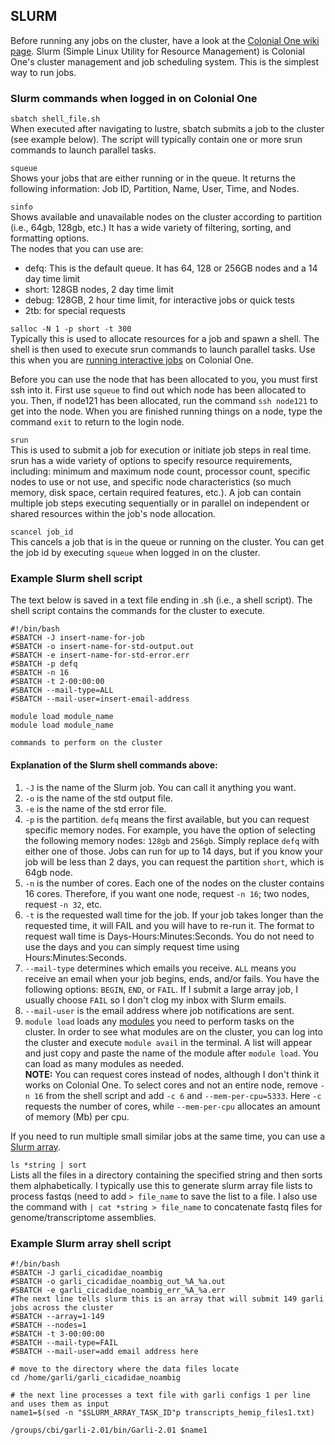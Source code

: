 ## SLURM

Before running any jobs on the cluster, have a look at the <a href="https://colonialone.gwu.edu/">Colonial One wiki page</a>. Slurm (Simple Linux Utility for Resource Management) is Colonial One's cluster management and job scheduling system. This is the simplest way to run jobs.

### Slurm commands when logged in on Colonial One

`sbatch shell_file.sh`  
When executed after navigating to lustre, sbatch submits a job to the cluster (see example below). The script will typically contain one or more srun commands to launch parallel tasks.

`squeue`  
Shows your jobs that are either running or in the queue.  It returns the following information: Job ID, Partition, Name, User, Time, and Nodes.  

`sinfo`  
Shows available and unavailable nodes on the cluster according to partition (i.e., 64gb, 128gb, etc.) It has a wide variety of filtering, sorting, and formatting options.  
The nodes that you can use are:
+ defq: This is the default queue. It has 64, 128 or 256GB nodes and a 14 day time limit
+ short: 128GB nodes, 2 day time limit
+ debug: 128GB, 2 hour time limit, for interactive jobs or quick tests
+ 2tb: for special requests

`salloc -N 1 -p short -t 300`  
Typically this is used to allocate resources for a job and spawn a shell. The shell is then used to execute srun commands to launch parallel tasks. Use this when you are [running interactive jobs](interactive_jobs.md) on Colonial One.

Before you can use the node that has been allocated to you, you must first ssh into it. First use `squeue` to find out which node has been allocated to you. Then, if node121 has been allocated, run the command `ssh node121` to get into the node. When you are finished running things on a node, type the command `exit` to return to the login node.

`srun`  
This is used to submit a job for execution or initiate job steps in real time. srun has a wide variety of options to specify resource requirements, including: minimum and maximum node count, processor count, specific nodes to use or not use, and specific node characteristics (so much memory, disk space, certain required features, etc.). A job can contain multiple job steps executing sequentially or in parallel on independent or shared resources within the job's node allocation.

`scancel job_id`  
This cancels a job that is in the queue or running on the cluster.  You can get the job id by executing `squeue` when logged in on the cluster.  

### Example Slurm shell script
The text below is saved in a text file ending in .sh (i.e., a shell script).  The shell script contains the commands for the cluster to execute.

```
#!/bin/bash
#SBATCH -J insert-name-for-job
#SBATCH -o insert-name-for-std-output.out
#SBATCH -e insert-name-for-std-error.err
#SBATCH -p defq
#SBATCH -n 16
#SBATCH -t 2-00:00:00
#SBATCH --mail-type=ALL
#SBATCH --mail-user=insert-email-address

module load module_name
module load module_name

commands to perform on the cluster  
```

#### Explanation of the Slurm shell commands above:  

1. `-J` is the name of the Slurm job.  You can call it anything you want.
2. `-o` is the name of the std output file.
3. `-e` is the name of the std error file.
4. `-p` is the partition.  `defq` means the first available, but you can request specific memory nodes.  For example, you have the option of selecting the following memory nodes: `128gb` and `256gb`.  Simply replace `defq` with either one of those.  Jobs can run for up to 14 days, but if you know your job will be less than 2 days, you can request the partition `short`, which is 64gb node.
5. `-n` is the number of cores.  Each one of the nodes on the cluster contains 16 cores.  Therefore, if you want one node, request `-n 16`; two nodes, request `-n 32`, etc.
6. `-t` is the requested wall time for the job.  If your job takes longer than the requested time, it will FAIL and you will have to re-run it.  The format to request wall time is Days-Hours:Minutes:Seconds.  You do not need to use the days and you can simply request time using Hours:Minutes:Seconds.
7. `--mail-type` determines which emails you receive.  `ALL` means you receive an email when your job begins, ends, and/or fails.  You have the following options: `BEGIN`, `END`, or `FAIL`.  If I submit a large array job, I usually choose `FAIL` so I don't clog my inbox with Slurm emails.
8. `--mail-user` is the email address where job notifications are sent.
9. `module load` loads any [modules](modules.md) you need to perform tasks on the cluster.  In order to see what modules are on the cluster, you can log into the cluster and execute `module avail` in the terminal.  A list will appear and just copy and paste the name of the module after `module load`.  You can load as many modules as needed.  
**NOTE:** You can request cores instead of nodes, although I don't think it works on Colonial One. To select cores and not an entire node, remove `-n 16` from the shell script and add `-c 6` and `--mem-per-cpu=5333`. Here `-c` requests the number of cores, while `--mem-per-cpu` allocates an amount of memory (Mb) per cpu.   


If you need to run multiple small similar jobs at the same time, you can use a [Slurm array](https://slurm.schedmd.com/job_array.html).

`ls *string | sort`  
Lists all the files in a directory containing the specified string and then sorts them alphabetically.  I typically use this to generate slurm array file lists to process fastqs (need to add `> file_name` to save the list to a file.  I also use the command with `| cat *string > file_name` to concatenate fastq files for genome/transcriptome assemblies.  


### Example Slurm array shell script

```
#!/bin/bash
#SBATCH -J garli_cicadidae_noambig
#SBATCH -o garli_cicadidae_noambig_out_%A_%a.out
#SBATCH -e garli_cicadidae_noambig_err_%A_%a.err
#The next line tells slurm this is an array that will submit 149 garli jobs across the cluster
#SBATCH --array=1-149
#SBATCH --nodes=1
#SBATCH -t 3-00:00:00
#SBATCH --mail-type=FAIL
#SBATCH --mail-user=add email address here

# move to the directory where the data files locate
cd /home/garli/garli_cicadidae_noambig

# the next line processes a text file with garli configs 1 per line and uses them as input
name1=$(sed -n "$SLURM_ARRAY_TASK_ID"p transcripts_hemip_files1.txt)

/groups/cbi/garli-2.01/bin/Garli-2.01 $name1
```

